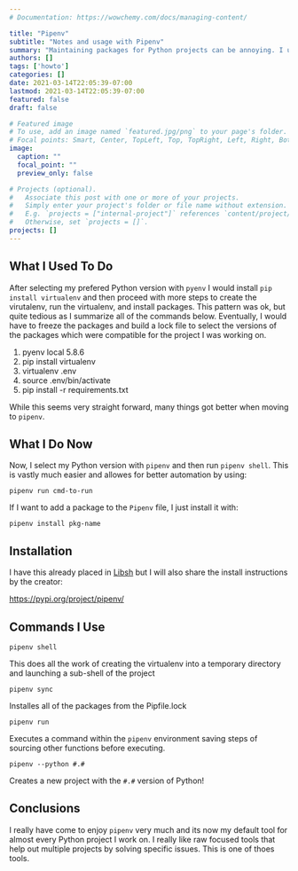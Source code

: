 ```yaml
---
# Documentation: https://wowchemy.com/docs/managing-content/

title: "Pipenv"
subtitle: "Notes and usage with Pipenv"
summary: "Maintaining packages for Python projects can be annoying. I use to use pyenv+virtualenv, but the I learned about Pipenv and have never looked back."
authors: []
tags: ['howto']
categories: []
date: 2021-03-14T22:05:39-07:00
lastmod: 2021-03-14T22:05:39-07:00
featured: false
draft: false

# Featured image
# To use, add an image named `featured.jpg/png` to your page's folder.
# Focal points: Smart, Center, TopLeft, Top, TopRight, Left, Right, BottomLeft, Bottom, BottomRight.
image:
  caption: ""
  focal_point: ""
  preview_only: false

# Projects (optional).
#   Associate this post with one or more of your projects.
#   Simply enter your project's folder or file name without extension.
#   E.g. `projects = ["internal-project"]` references `content/project/deep-learning/index.md`.
#   Otherwise, set `projects = []`.
projects: []
---
```


## What I Used To Do

After selecting my prefered Python version with `pyenv` I would install `pip install virtualenv` and then proceed with more steps to create the virutalenv, run the virtualenv, and install packages. This pattern was ok, but quite tedious as I summarize all of the commands below. Eventually, I would have to freeze the packages and build a lock file to select the versions of the packages which were compatible for the project I was working on.

1. pyenv local 5.8.6
1. pip install virtualenv
1. virtualenv .env
1. source .env/bin/activate
1. pip install -r requirements.txt

While this seems very straight forward, many things got better when moving to `pipenv`.

## What I Do Now

Now, I select my Python version with `pipenv` and then run `pipenv shell`. This is vastly much easier and allowes for better automation by using:

`pipenv run cmd-to-run`

If I want to add a package to the `Pipenv` file, I just install it with:

`pipenv install pkg-name`

## Installation

I have this already placed in [Libsh](/project/libsh) but I will also share the install instructions by the creator:

https://pypi.org/project/pipenv/

## Commands I Use

`pipenv shell`

This does all the work of creating the virtualenv into a temporary directory and launching a sub-shell of the project

`pipenv sync`

Installes all of the packages from the Pipfile.lock

`pipenv run`

Executes a command within the `pipenv` environment saving steps of sourcing other functions before executing.

`pipenv --python #.#`

Creates a new project with the `#.#` version of Python!

## Conclusions

I really have come to enjoy `pipenv` very much and its now my default tool for almost every Python project I work on. I really like
raw focused tools that help out multiple projects by solving specific issues. This is one of thoes tools.
